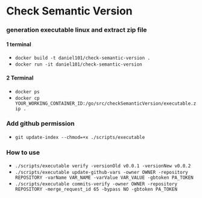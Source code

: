 # Check Semantic Version 

### generation executable linux and extract zip file
#### 1 terminal 
- `docker build -t daniel101/check-semantic-version .`
- `docker run -it daniel101/check-semantic-version`

#### 2 Terminal
- `docker ps`
- `docker cp YOUR_WORKING_CONTAINER_ID:/go/src/checkSemanticVersion/executable.zip .`

### Add github permission
- `git update-index --chmod=+x ./scripts/executable`

### How to use

- `./scripts/executable verify -versionOld v0.0.1 -versionNew v0.0.2`
- `./scripts/executable update-github-vars -owner OWNER -repository REPOSITORY -varName VAR_NAME -varValue VAR_VALUE -gbtoken PA_TOKEN`
- `./scripts/executable commits-verify -owner OWNER -repository REPOSITORY -merge_request_id 65 -bypass NO -gbtoken PA_TOKEN`